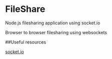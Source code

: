 FileShare
======================================

Node.js filesharing application using socket.io

Browser to browser filesharing using websockets

##Useful resources

[socket.io](http://socket.io/)
